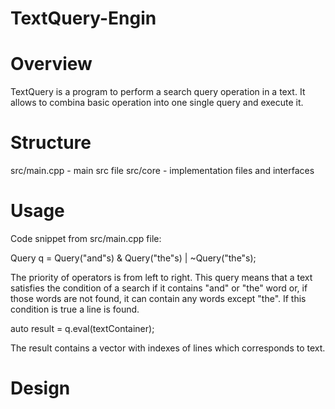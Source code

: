 # TextQuery-Engin

# Overview

TextQuery is a program to perform a search query operation in a text. It allows to combina basic operation into one single query and execute it.

# Structure

src/main.cpp - main src file
src/core - implementation files and interfaces

# Usage

Code snippet from src/main.cpp file:

Query q = Query("and"s) & Query("the"s) | ~Query("the"s);

The priority of operators is from left to right. This query means that a text satisfies the condition of a search if it contains "and" or "the" word or, if those words are not found, it can contain any words except "the". If this condition is true a line is found.

auto result = q.eval(textContainer);

The result contains a vector with indexes of lines which corresponds to text.

# Design

